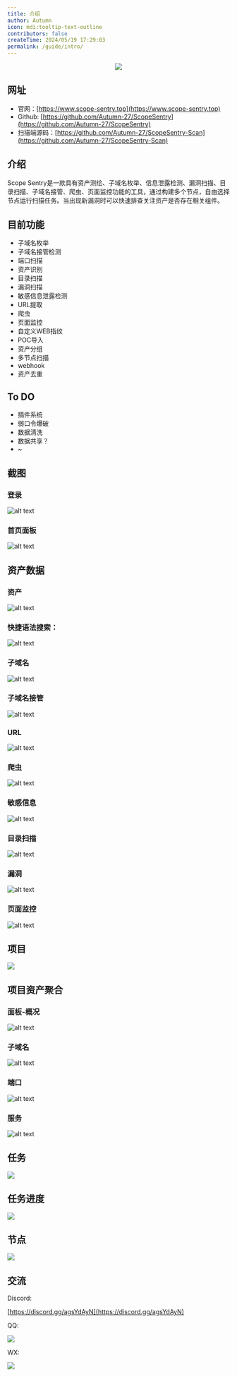 ```yaml
---
title: 介绍
author: Autumn
icon: mdi:tooltip-text-outline
contributors: false
createTime: 2024/05/19 17:29:03
permalink: /guide/intro/
---
```



<div align=center>
	<img src="./../../.vuepress/public/images/favicon.ico"/>
</div>


## 网址

- 官网：[https://www.scope-sentry.top](https://www.scope-sentry.top)
- Github: [https://github.com/Autumn-27/ScopeSentry](https://github.com/Autumn-27/ScopeSentry)
- 扫描端源码：[https://github.com/Autumn-27/ScopeSentry-Scan](https://github.com/Autumn-27/ScopeSentry-Scan)


## 介绍
Scope Sentry是一款具有资产测绘、子域名枚举、信息泄露检测、漏洞扫描、目录扫描、子域名接管、爬虫、页面监控功能的工具，通过构建多个节点，自由选择节点运行扫描任务。当出现新漏洞时可以快速排查关注资产是否存在相关组件。

## 目前功能
- 子域名枚举
- 子域名接管检测
- 端口扫描
- 资产识别
- 目录扫描
- 漏洞扫描
- 敏感信息泄露检测
- URL提取
- 爬虫
- 页面监控
- 自定义WEB指纹
- POC导入
- 资产分组
- 多节点扫描
- webhook
- 资产去重

## To DO
- 插件系统
- 弱口令爆破
- 数据清洗
- 数据共享？
- ~

## 截图

### 登录

![alt text](/images/login.png)

### 首页面板
![alt text](/images/index-cn.png)


## 资产数据
### 资产
![alt text](/images/asset-cn.png)

### 快捷语法搜索：
![alt text](/images/search.gif)

### 子域名
![alt text](/images/subdomain-cn.png)

### 子域名接管
![alt text](/images/subt-cn.png)

### URL
![alt text](/images/url-cn.png)

### 爬虫
![alt text](/images/craw-cn.png)

### 敏感信息
![alt text](/images/sns-cn.png)

### 目录扫描
![alt text](/images/dir-cn.png)

### 漏洞
![alt text](/images/vul-cn.png)

### 页面监控
![alt text](/images/page-cn.png)

## 项目

![](/images/project-cn.png)


## 项目资产聚合
### 面板-概况
![alt text](/images/project-dsh.png)

### 子域名
![alt text](/images/project-subdomain.png)

### 端口
![alt text](/images/project-port.png)

### 服务
![alt text](/images/project-server.png)

## 任务

![](/images/task-cn.png)

## 任务进度

![](/images/task-pg-cn.png)

## 节点

![](/images/node-cn.png)

## 交流

Discord:

[https://discord.gg/agsYdAyN](https://discord.gg/agsYdAyN)

QQ:


![](/images/qq.png)

WX:

![](/images/wx.png)